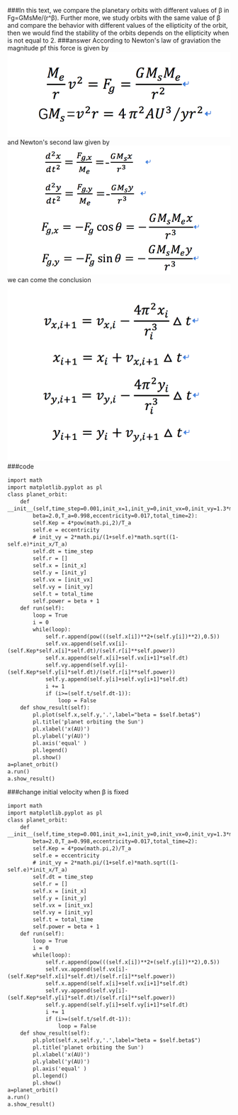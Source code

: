 ###In this text, we compare the planetary orbits with different values of β in Fg=GMsMe/(r^β). Further more, we study orbits with the same value of β and compare the behavior with different values of the ellipticity of the orbit, then we would find the stability of the orbits depends on the ellipticity when is not equal to 2.
###answer
According to Newton's law of graviation the magnitude pf this force is given by<br>
![](https://github.com/chenzhuo316/Compuational_physics_N2014301020138/blob/master/gif/QQ20171118-145857%402x.png)<br>
and Newton's second law given by<br>
![](https://github.com/chenzhuo316/Compuational_physics_N2014301020138/blob/master/gif/QQ20171118-145930%402x.png)<br>
we can come the conclusion<br>
![](https://github.com/chenzhuo316/Compuational_physics_N2014301020138/blob/master/gif/QQ20171118-145940%402x.png)<br>
###code
```
import math
import matplotlib.pyplot as pl
class planet_orbit:
    def __init__(self,time_step=0.001,init_x=1,init_y=0,init_vx=0,init_vy=1.3*math.pi,
        beta=2.0,T_a=0.998,eccentricity=0.017,total_time=2):
        self.Kep = 4*pow(math.pi,2)/T_a
        self.e = eccentricity
        # init_vy = 2*math.pi/(1+self.e)*math.sqrt((1-self.e)*init_x/T_a)
        self.dt = time_step
        self.r = []
        self.x = [init_x]
        self.y = [init_y]
        self.vx = [init_vx]
        self.vy = [init_vy]
        self.t = total_time
        self.power = beta + 1
    def run(self):
        loop = True
        i = 0
        while(loop):
            self.r.append(pow(((self.x[i])**2+(self.y[i])**2),0.5))
            self.vx.append(self.vx[i]-(self.Kep*self.x[i]*self.dt)/(self.r[i]**self.power))
            self.x.append(self.x[i]+self.vx[i+1]*self.dt)
            self.vy.append(self.vy[i]-(self.Kep*self.y[i]*self.dt)/(self.r[i]**self.power))
            self.y.append(self.y[i]+self.vy[i+1]*self.dt)
            i += 1
            if (i>=(self.t/self.dt-1)):
                loop = False
    def show_result(self):
        pl.plot(self.x,self.y,'.',label="beta = $self.beta$")
        pl.title('planet orbiting the Sun')
        pl.xlabel('x(AU)')
        pl.ylabel('y(AU)')
        pl.axis('equal' )
        pl.legend()
        pl.show()
a=planet_orbit()
a.run()
a.show_result()
```
###change initial velocity when β is fixed
```
import math
import matplotlib.pyplot as pl
class planet_orbit:
    def __init__(self,time_step=0.001,init_x=1,init_y=0,init_vx=0,init_vy=1.3*math.pi,
        beta=2.0,T_a=0.998,eccentricity=0.017,total_time=2):
        self.Kep = 4*pow(math.pi,2)/T_a
        self.e = eccentricity
        # init_vy = 2*math.pi/(1+self.e)*math.sqrt((1-self.e)*init_x/T_a)
        self.dt = time_step
        self.r = []
        self.x = [init_x]
        self.y = [init_y]
        self.vx = [init_vx]
        self.vy = [init_vy]
        self.t = total_time
        self.power = beta + 1
    def run(self):
        loop = True
        i = 0
        while(loop):
            self.r.append(pow(((self.x[i])**2+(self.y[i])**2),0.5))
            self.vx.append(self.vx[i]-(self.Kep*self.x[i]*self.dt)/(self.r[i]**self.power))
            self.x.append(self.x[i]+self.vx[i+1]*self.dt)
            self.vy.append(self.vy[i]-(self.Kep*self.y[i]*self.dt)/(self.r[i]**self.power))
            self.y.append(self.y[i]+self.vy[i+1]*self.dt)
            i += 1
            if (i>=(self.t/self.dt-1)):
                loop = False
    def show_result(self):
        pl.plot(self.x,self.y,'.',label="beta = $self.beta$")
        pl.title('planet orbiting the Sun')
        pl.xlabel('x(AU)')
        pl.ylabel('y(AU)')
        pl.axis('equal' )
        pl.legend()
        pl.show()
a=planet_orbit()
a.run()
a.show_result()
```
